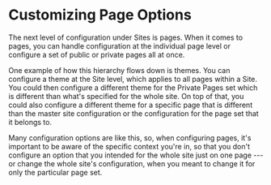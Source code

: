 # Customizing Page Options [](id=customizing-page-options)

The next level of configuration under Sites is pages. When it comes to pages, 
you can handle configuration at the individual page level or configure a set of 
public or private pages all at once.

One example of how this hierarchy flows down is themes. You can configure a 
theme at the Site level, which applies to all pages within a Site. You could 
then configure a different theme for the Private Pages set which is different 
than what's specified for the whole site. On top of that, you could also 
configure a different theme for a specific page that is different than the 
master site configuration or the configuration for the page set that it belongs 
to.

Many configuration options are like this, so, when configuring pages, it's 
important to be aware of the specific context you're in, so that you don't 
configure an option that you intended for the whole site just on one page --- 
or change the whole site's configuration, when you meant to change it for only 
the particular page set.
